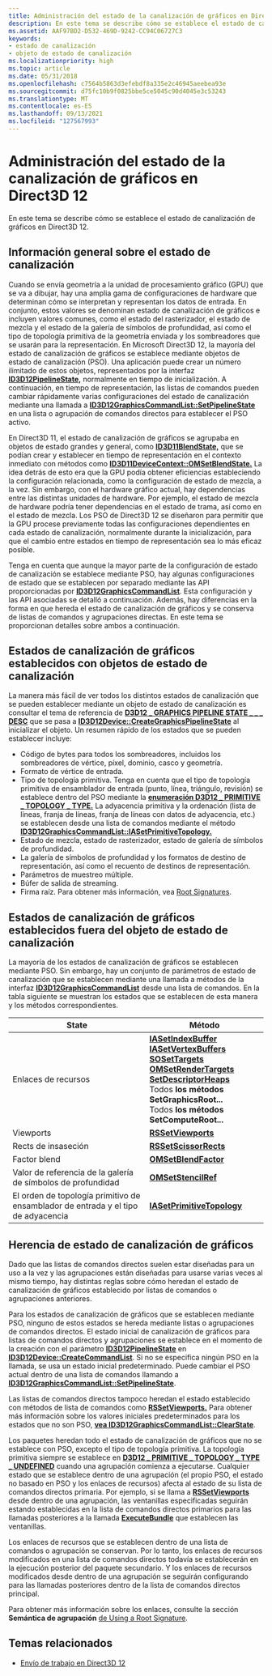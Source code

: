 ```yaml
---
title: Administración del estado de la canalización de gráficos en Direct3D 12
description: En este tema se describe cómo se establece el estado de canalización de gráficos en Direct3D 12.
ms.assetid: AAF97BD2-D532-469D-9242-CC94C06727C3
keywords:
- estado de canalización
- objeto de estado de canalización
ms.localizationpriority: high
ms.topic: article
ms.date: 05/31/2018
ms.openlocfilehash: c7564b5863d3efebdf8a335e2c46945aeebea93e
ms.sourcegitcommit: d75fc10b9f0825bbe5ce5045c90d4045e3c53243
ms.translationtype: MT
ms.contentlocale: es-ES
ms.lasthandoff: 09/13/2021
ms.locfileid: "127567993"
---
```

# <a name="managing-graphics-pipeline-state-in-direct3d-12"></a>Administración del estado de la canalización de gráficos en Direct3D 12

En este tema se describe cómo se establece el estado de canalización de gráficos en Direct3D 12.

## <a name="pipeline-state-overview"></a>Información general sobre el estado de canalización

Cuando se envía geometría a la unidad de procesamiento gráfico (GPU) que se va a dibujar, hay una amplia gama de configuraciones de hardware que determinan cómo se interpretan y representan los datos de entrada. En conjunto, estos valores se denominan estado de canalización de gráficos e incluyen valores comunes, como el estado del rasterizador, el estado de mezcla y el estado de la galería de símbolos de profundidad, así como el tipo de topología primitiva de la geometría enviada y los sombreadores que se usarán para la representación. En Microsoft Direct3D 12, la mayoría del estado de canalización de gráficos se establece mediante objetos de estado de canalización (PSO). Una aplicación puede crear un número ilimitado de estos objetos, representados por la interfaz [**ID3D12PipelineState,**](/windows/win32/api/d3d12/nn-d3d12-id3d12pipelinestate) normalmente en tiempo de inicialización. A continuación, en tiempo de representación, las listas de comandos pueden cambiar rápidamente varias configuraciones del estado de canalización mediante una llamada a [**ID3D12GraphicsCommandList::SetPipelineState**](/windows/win32/api/d3d12/nf-d3d12-id3d12graphicscommandlist-setpipelinestate) en una lista o agrupación de comandos directos para establecer el PSO activo.

En Direct3D 11, el estado de canalización de gráficos se agrupaba en objetos de estado grandes y general, como [**ID3D11BlendState,**](/windows/win32/api/d3d11/nn-d3d11-id3d11blendstate) que se podían crear y establecer en tiempo de representación en el contexto inmediato con métodos como [**ID3D11DeviceContext::OMSetBlendState.**](/windows/win32/api/d3d10/nf-d3d10-id3d10device-omsetblendstate) La idea detrás de esto era que la GPU podía obtener eficiencias estableciendo la configuración relacionada, como la configuración de estado de mezcla, a la vez. Sin embargo, con el hardware gráfico actual, hay dependencias entre las distintas unidades de hardware. Por ejemplo, el estado de mezcla de hardware podría tener dependencias en el estado de trama, así como en el estado de mezcla. Los PSO de Direct3D 12 se diseñaron para permitir que la GPU procese previamente todas las configuraciones dependientes en cada estado de canalización, normalmente durante la inicialización, para que el cambio entre estados en tiempo de representación sea lo más eficaz posible.

Tenga en cuenta que aunque la mayor parte de la configuración de estado de canalización se establece mediante PSO, hay algunas configuraciones de estado que se establecen por separado mediante las API proporcionadas por [**ID3D12GraphicsCommandList**](/windows/win32/api/d3d12/nn-d3d12-id3d12graphicscommandlist). Esta configuración y las API asociadas se detalló a continuación. Además, hay diferencias en la forma en que hereda el estado de canalización de gráficos y se conserva de listas de comandos y agrupaciones directas. En este tema se proporcionan detalles sobre ambos a continuación.

## <a name="graphics-pipeline-states-set-with-pipeline-state-objects"></a>Estados de canalización de gráficos establecidos con objetos de estado de canalización

La manera más fácil de ver todos los distintos estados de canalización que se pueden establecer mediante un objeto de estado de canalización es consultar el tema de referencia de [**D3D12 \_ GRAPHICS PIPELINE STATE \_ \_ \_ DESC**](/windows/win32/api/d3d12/ns-d3d12-d3d12_graphics_pipeline_state_desc) que se pasa a [**ID3D12Device::CreateGraphicsPipelineState**](/windows/win32/api/d3d12/nf-d3d12-id3d12device-creategraphicspipelinestate) al inicializar el objeto. Un resumen rápido de los estados que se pueden establecer incluye:

-   Código de bytes para todos los sombreadores, incluidos los sombreadores de vértice, píxel, dominio, casco y geometría.
-   Formato de vértice de entrada.
-   Tipo de topología primitiva. Tenga en cuenta que el tipo de topología primitiva de ensamblador de entrada (punto, línea, triángulo, revisión) se establece dentro del PSO mediante la [**enumeración D3D12 \_ PRIMITIVE \_ TOPOLOGY \_ TYPE.**](/windows/win32/api/d3d12/ne-d3d12-d3d12_primitive_topology_type) La adyacencia primitiva y la ordenación (lista de líneas, franja de líneas, franja de líneas con datos de adyacencia, etc.) se establecen desde una lista de comandos mediante el método [**ID3D12GraphicsCommandList::IASetPrimitiveTopology.**](/windows/win32/api/d3d12/nf-d3d12-id3d12graphicscommandlist-iasetprimitivetopology)
-   Estado de mezcla, estado de rasterizador, estado de galería de símbolos de profundidad.
-   La galería de símbolos de profundidad y los formatos de destino de representación, así como el recuento de destinos de representación.
-   Parámetros de muestreo múltiple.
-   Búfer de salida de streaming.
-   Firma raíz. Para obtener más información, vea [Root Signatures](root-signatures.md).

## <a name="graphics-pipeline-states-set-outside-of-the-pipeline-state-object"></a>Estados de canalización de gráficos establecidos fuera del objeto de estado de canalización

La mayoría de los estados de canalización de gráficos se establecen mediante PSO. Sin embargo, hay un conjunto de parámetros de estado de canalización que se establecen mediante una llamada a métodos de la interfaz [**ID3D12GraphicsCommandList**](/windows/win32/api/d3d12/nn-d3d12-id3d12graphicscommandlist) desde una lista de comandos. En la tabla siguiente se muestran los estados que se establecen de esta manera y los métodos correspondientes.

|State|Método|
|-|-|
|Enlaces de recursos|[**IASetIndexBuffer**](/windows/win32/api/d3d12/nf-d3d12-id3d12graphicscommandlist-iasetindexbuffer)<br/>[**IASetVertexBuffers**](/windows/win32/api/d3d12/nf-d3d12-id3d12graphicscommandlist-iasetvertexbuffers)<br/>[**SOSetTargets**](/windows/win32/api/d3d12/nf-d3d12-id3d12graphicscommandlist-sosettargets)<br/>[**OMSetRenderTargets**](/windows/win32/api/d3d12/nf-d3d12-id3d12graphicscommandlist-omsetrendertargets)<br/>[**SetDescriptorHeaps**](/windows/win32/api/d3d12/nf-d3d12-id3d12graphicscommandlist-setdescriptorheaps)<br/>Todos **los métodos SetGraphicsRoot...**<br/>Todos **los métodos SetComputeRoot...**<br/>
|Viewports|<a href="/windows/win32/api/d3d12/nf-d3d12-id3d12graphicscommandlist-rssetviewports">**RSSetViewports**</a>|
|Rects de insaseción|<a href="/windows/win32/api/d3d12/nf-d3d12-id3d12graphicscommandlist-rssetscissorrects">**RSSetScissorRects**</a>|
|Factor blend|<a href="/windows/win32/api/d3d12/nf-d3d12-id3d12graphicscommandlist-omsetblendfactor">**OMSetBlendFactor**</a>|
|Valor de referencia de la galería de símbolos de profundidad|<a href="/windows/win32/api/d3d12/nf-d3d12-id3d12graphicscommandlist-omsetstencilref">**OMSetStencilRef**</a>|
|El orden de topología primitivo de ensamblador de entrada y el tipo de adyacencia|<a href="/windows/win32/api/d3d12/nf-d3d12-id3d12graphicscommandlist-iasetprimitivetopology">**IASetPrimitiveTopology**</a>|

## <a name="graphics-pipeline-state-inheritance"></a>Herencia de estado de canalización de gráficos

Dado que las listas de comandos directos suelen estar diseñadas para un uso a la vez y las agrupaciones están diseñadas para usarse varias veces al mismo tiempo, hay distintas reglas sobre cómo heredan el estado de canalización de gráficos establecido por listas de comandos o agrupaciones anteriores.

Para los estados de canalización de gráficos que se establecen mediante PSO, ninguno de estos estados se hereda mediante listas o agrupaciones de comandos directos. El estado inicial de canalización de gráficos para listas de comandos directos y agrupaciones se establece en el momento de la creación con el parámetro [**ID3D12PipelineState**](/windows/win32/api/d3d12/nn-d3d12-id3d12pipelinestate) en [**ID3D12Device::CreateCommandList**](/windows/win32/api/d3d12/nf-d3d12-id3d12device-createcommandlist). Si no se especifica ningún PSO en la llamada, se usa un estado inicial predeterminado. Puede cambiar el PSO actual dentro de una lista de comandos llamando a [**ID3D12GraphicsCommandList::SetPipelineState**](/windows/win32/api/d3d12/nf-d3d12-id3d12graphicscommandlist-setpipelinestate).

Las listas de comandos directos tampoco heredan el estado establecido con métodos de lista de comandos como [**RSSetViewports.**](/windows/win32/api/d3d12/nf-d3d12-id3d12graphicscommandlist-rssetviewports) Para obtener más información sobre los valores iniciales predeterminados para los estados que no son PSO, [**vea ID3D12GraphicsCommandList::ClearState**](/windows/win32/api/d3d12/nf-d3d12-id3d12graphicscommandlist-clearstate).

Los paquetes heredan todo el estado de canalización de gráficos que no se establece con PSO, excepto el tipo de topología primitiva. La topología primitiva siempre se establece en [**D3D12 \_ PRIMITIVE \_ TOPOLOGY \_ TYPE \_ UNDEFINED**](/windows/win32/api/d3d12/ne-d3d12-d3d12_primitive_topology_type) cuando una agrupación comienza a ejecutarse. Cualquier estado que se establece dentro de una agrupación (el propio PSO, el estado no basado en PSO y los enlaces de recursos) afecta al estado de su lista de comandos directos primaria. Por ejemplo, si se llama a [**RSSetViewports**](/windows/win32/api/d3d12/nf-d3d12-id3d12graphicscommandlist-rssetviewports) desde dentro de una agrupación, las ventanillas especificadas seguirán estando establecidas en la lista de comandos directos primarios para las llamadas posteriores a la llamada [**ExecuteBundle**](/windows/win32/api/d3d12/nf-d3d12-id3d12graphicscommandlist-executebundle) que establecen las ventanillas.

Los enlaces de recursos que se establecen dentro de una lista de comandos o agrupación se conservan. Por lo tanto, los enlaces de recursos modificados en una lista de comandos directos todavía se establecerán en la ejecución posterior del paquete secundario. Y los enlaces de recursos modificados desde dentro de una agrupación se seguirán configurando para las llamadas posteriores dentro de la lista de comandos directos principal.

Para obtener más información sobre los enlaces, consulte la sección **Semántica de agrupación** [de Using a Root Signature](using-a-root-signature.md).

## <a name="related-topics"></a>Temas relacionados

* [Envío de trabajo en Direct3D 12](command-queues-and-command-lists.md)